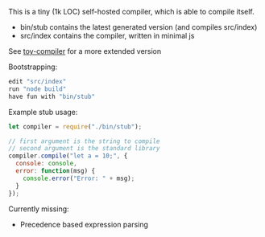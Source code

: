 This is a tiny (1k LOC) self-hosted compiler, which is able to compile itself.

 * bin/stub contains the latest generated version (and compiles src/index)
 * src/index contains the compiler, written in minimal js

See [toy-compiler](https://github.com/maierfelix/toy-compiler) for a more extended version

Bootstrapping:
````c
edit "src/index"
run "node build"
have fun with "bin/stub"
````

Example stub usage:
````js
let compiler = require("./bin/stub");

// first argument is the string to compile
// second argument is the standard library
compiler.compile("let a = 10;", {
  console: console,
  error: function(msg) {
    console.error("Error: " + msg);
  }
});
````

Currently missing:
 - Precedence based expression parsing
